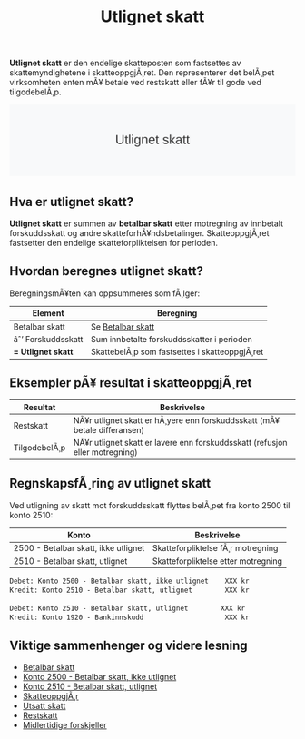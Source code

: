 ﻿---
title: "Utlignet skatt"
meta_title: "Utlignet skatt"
meta_description: '**Utlignet skatt** er den endelige skatteposten som fastsettes av skattemyndighetene i skatteoppgjÃ¸ret. Den representerer det belÃ¸pet virksomheten enten mÃ¥ b...'
slug: utlignet-skatt
type: blog
layout: pages/single
---

**Utlignet skatt** er den endelige skatteposten som fastsettes av skattemyndighetene i skatteoppgjÃ¸ret. Den representerer det belÃ¸pet virksomheten enten mÃ¥ betale ved restskatt eller fÃ¥r til gode ved tilgodebelÃ¸p.

![Utlignet skatt](utlignet-skatt-image.svg)

## Hva er utlignet skatt?

**Utlignet skatt** er summen av **betalbar skatt** etter motregning av innbetalt forskuddsskatt og andre skatteforhÃ¥ndsbetalinger. SkatteoppgjÃ¸ret fastsetter den endelige skatteforpliktelsen for perioden.

## Hvordan beregnes utlignet skatt?

BeregningsmÃ¥ten kan oppsummeres som fÃ¸lger:

| **Element**               | **Beregning**                                                                                      |
|---------------------------|----------------------------------------------------------------------------------------------------|
| Betalbar skatt            | Se [Betalbar skatt](/blogs/regnskap/betalbar-skatt "Betalbar skatt â€“ Komplett guide til beregning og hÃ¥ndtering") |
| âˆ’ Forskuddsskatt          | Sum innbetalte forskuddsskatter i perioden                                                         |
| **= Utlignet skatt**      | SkattebelÃ¸p som fastsettes i skatteoppgjÃ¸ret                                                       |

## Eksempler pÃ¥ resultat i skatteoppgjÃ¸ret

| **Resultat**   | **Beskrivelse**                                                                                             |
|----------------|-------------------------------------------------------------------------------------------------------------|
| Restskatt      | NÃ¥r utlignet skatt er hÃ¸yere enn forskuddsskatt (mÃ¥ betale differansen)                                      |
| TilgodebelÃ¸p   | NÃ¥r utlignet skatt er lavere enn forskuddsskatt (refusjon eller motregning)                                  |

## RegnskapsfÃ¸ring av utlignet skatt

Ved utligning av skatt mot forskuddsskatt flyttes belÃ¸pet fra konto 2500 til konto 2510:

| **Konto**                                  | **Beskrivelse**                                          |
|--------------------------------------------|----------------------------------------------------------|
| 2500 - Betalbar skatt, ikke utlignet       | Skatteforpliktelse fÃ¸r motregning                        |
| 2510 - Betalbar skatt, utlignet            | Skatteforpliktelse etter motregning                       |

```plaintext
Debet: Konto 2500 - Betalbar skatt, ikke utlignet    XXX kr
Kredit: Konto 2510 - Betalbar skatt, utlignet        XXX kr

Debet: Konto 2510 - Betalbar skatt, utlignet        XXX kr
Kredit: Konto 1920 - Bankinnskudd                    XXX kr
```

## Viktige sammenhenger og videre lesning

* [Betalbar skatt](/blogs/regnskap/betalbar-skatt "Betalbar skatt â€“ Komplett guide til beregning og hÃ¥ndtering")
* [Konto 2500 - Betalbar skatt, ikke utlignet](/blogs/kontoplan/2500-betalbar-skatt-ikke-utlignet "Konto 2500 - Betalbar skatt, ikke utlignet")
* [Konto 2510 - Betalbar skatt, utlignet](/blogs/kontoplan/2510-betalbar-skatt-utlignet "Konto 2510 - Betalbar skatt, utlignet")
* [SkatteoppgjÃ¸r](/blogs/regnskap/skatteoppgjor "SkatteoppgjÃ¸r Guide: Prosess, Tidslinje og Viktige Frister")
* [Utsatt skatt](/blogs/regnskap/hva-er-utsatt-skatt "Hva er Utsatt Skatt? Beregning og RegnskapsfÃ¸ring")
* [Restskatt](/blogs/regnskap/restskatt "Restskatt â€“ Hva er restskatt og hvordan beregnes den?")
* [Midlertidige forskjeller](/blogs/regnskap/midlertidige-forskjeller "Midlertidige forskjeller i regnskap â€“ Forklaring og Eksempler")
